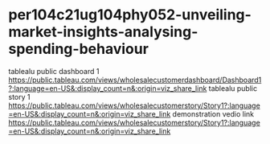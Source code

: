 # per104c21ug104phy052-unveiling-market-insights-analysing-spending-behaviour

tablealu public dashboard 1 https://public.tableau.com/views/wholesalecustomerdashboard/Dashboard1?:language=en-US&:display_count=n&:origin=viz_share_link
tablealu public story 1 https://public.tableau.com/views/wholesalecustomerstory/Story1?:language=en-US&:display_count=n&:origin=viz_share_link
demonstration vedio link https://public.tableau.com/views/wholesalecustomerstory/Story1?:language=en-US&:display_count=n&:origin=viz_share_link
